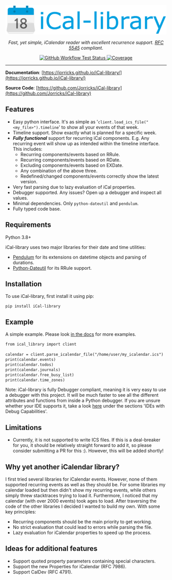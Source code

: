 <p align="center">
  <a href="https://jorricks.github.io/iCal-library"><img src="docs/ical-library.png" alt="iCal-library" width="600px"></a>
</p>
<p align="center">
    <em>Fast, yet simple, iCalendar reader with excellent recurrence support. <a href="https://www.ietf.org/rfc/rfc5545.txt">RFC 5545</a> compliant.</em>
</p>
<p align="center">
<a href="https://github.com/Jorricks/iCal-library/actions/workflows/validate.yml" target="_blank">
    <img src="https://img.shields.io/github/workflow/status/Jorricks/iCal-library/Validate" alt="GitHub Workflow Test Status" >
</a>
<a href="https://codecov.io/gh/Jorricks/iCal-library" target="_blank">
    <img src="https://img.shields.io/codecov/c/github/Jorricks/iCal-library/main" alt="Coverage">
</a>
</p>

[//]: # (<a href="https://pypi.org/project/iCal-library" target="_blank">)
[//]: # (    <img src="https://img.shields.io/pypi/v/iCal-library?color=%2334D058&label=pypi%20package" alt="Package version">)
[//]: # (</a>)
[//]: # (<a href="https://pypi.org/project/iCal-library" target="_blank">)
[//]: # (    <img src="https://img.shields.io/pypi/pyversions/iCal-library.svg?color=%2334D058" alt="Supported Python versions">)
[//]: # (</a>)

---

**Documentation**: [https://jorricks.github.io/iCal-library/](https://jorricks.github.io/iCal-library/)

**Source Code**: [https://github.com/Jorricks/iCal-library](https://github.com/Jorricks/iCal-library)


## Features
- Easy python interface. It's as simple as '`client.load_ics_file("<my_file>").timeline`' to show all your events of that week.
- Timeline support. Show exactly what is planned for a specific week.
- ***Fully functional*** support for recurring iCal components. E.g. Any recurring event will show up as intended within the timeline interface. This includes:
  - Recurring components/events based on RRule.
  - Recurring components/events based on RDate.
  - Excluding components/events based on EXDate.
  - Any combination of the above three.
  - Redefined/changed components/events correctly show the latest version. 
- Very fast parsing due to lazy evaluation of iCal properties.
- Debugger supported. Any issues? Open up a debugger and inspect all values.
- Minimal dependencies. Only `python-dateutil` and `pendulum`.
- Fully typed code base.


## Requirements
Python 3.8+

iCal-library uses two major libraries for their date and time utilities:
- [Pendulum](https://github.com/sdispater/pendulum) for its extensions on datetime objects and parsing of durations.
- [Python-Dateutil](https://github.com/dateutil/dateutil) for its RRule support.


## Installation

To use iCal-library, first install it using pip:

    pip install iCal-library


## Example
A simple example. Please look [in the docs](https://jorricks.github.io/iCal-library/) for more examples.

```python3
from ical_library import client

calendar = client.parse_icalendar_file("/home/user/my_icalendar.ics")
print(calendar.events)
print(calendar.todos)
print(calendar.journals)
print(calendar.free_busy_list)
print(calendar.time_zones)
```

Note: iCal-library is fully Debugger compliant, meaning it is very easy to use a debugger with this project. It will be much faster to see all the different attributes and functions from inside a Python debugger. If you are unsure whether your IDE supports it, take a look [here](https://wiki.python.org/moin/PythonDebuggingTools) under the sections 'IDEs with Debug Capabilities'.


## Limitations
- Currently, it is not supported to write ICS files. If this is a deal-breaker for you, it should be relatively straight forward to add it, so please consider submitting a PR for this :). However, this will be added shortly!


##  Why yet another iCalendar library?

I first tried several libraries for iCalendar events. However, none of them supported recurring events as well as they should be. For some libraries my calendar loaded but then didn't show my recurring events, while others simply threw stacktraces trying to load it. Furthermore, I noticed that my calendar (with over 2000 events) took ages to load.
After traversing the code of the other libraries I decided I wanted to build my own. With some key principles:
- Recurring components should be the main priority to get working.
- No strict evaluation that could lead to errors while parsing the file.
- Lazy evaluation for iCalendar properties to speed up the process.

## Ideas for additional features
- Support quoted property parameters containing special characters.
- Support the new Properties for iCalendar (RFC 7986).
- Support CalDev (RFC 4791).

